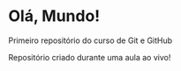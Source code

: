 # Olá, Mundo!

Primeiro repositório do curso de Git e GitHub

Repositório criado durante uma aula ao vivo!